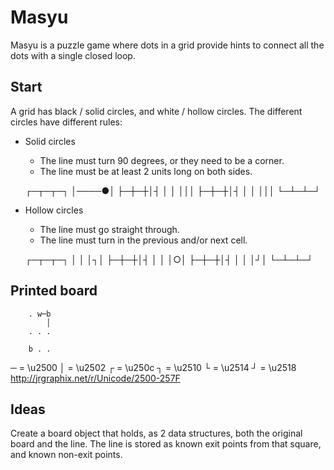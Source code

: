# Masyu

Masyu is a puzzle game where dots in a grid provide hints to connect all the dots with a single closed loop.

## Start

A grid has black / solid circles, and white / hollow circles.
The different circles have different rules:

* Solid circles
	* The line must turn 90 degrees, or they need to be a corner.
	* The line must be at least 2 units long on both sides.

	┌─┬─┬─┐
	│────●│
	├─┼─┼│┤
	│ │ │││
	├─┼─┼│┤
	│ │ │││
	└─┴─┴─┘

* Hollow circles
	* The line must go straight through.
	* The line must turn in the previous and/or next cell.

	┌─┬─┬─┐
	│ │ │┐│
	├─┼─┼│┤
	│ │ │○│
	├─┼─┼│┤
	│ │ │┘│
	└─┴─┴─┘

## Printed board

		. w─b
		    │
		. . .

		b . .

─ = \u2500
│ = \u2502
┌ = \u250c
┐ = \u2510
└ = \u2514
┘ = \u2518
http://jrgraphix.net/r/Unicode/2500-257F

## Ideas

Create a board object that holds, as 2 data structures, both the original board and the line.
The line is stored as known exit points from that square, and known non-exit points.

